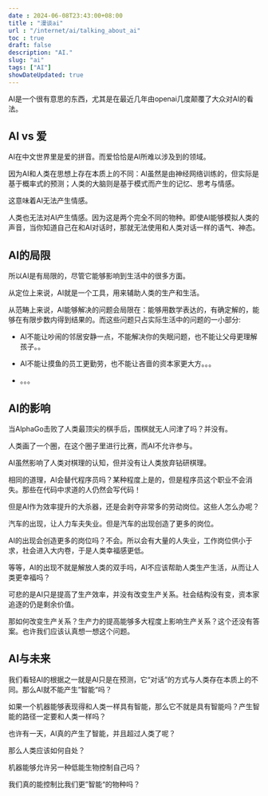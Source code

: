 ```yaml
---
date : 2024-06-08T23:43:00+08:00
title : "漫谈ai"
url : "/internet/ai/talking_about_ai"
toc : true
draft: false
description: "AI."
slug: "ai"
tags: ["AI"]
showDateUpdated: true
---
```




AI是一个很有意思的东西，尤其是在最近几年由openai几度颠覆了大众对AI的看法。

## AI vs 爱

AI在中文世界里是爱的拼音。而爱恰恰是AI所难以涉及到的领域。

因为AI和人类在思想上存在本质上的不同：AI虽然是由神经网络训练的，但实际是基于概率式的预测；人类的大脑则是基于模式而产生的记忆、思考与情感。

这意味着AI无法产生情感。

人类也无法对AI产生情感。因为这是两个完全不同的物种。即使AI能够模拟人类的声音，当你知道自己在和AI对话时，那就无法使用和人类对话一样的语气、神态。

## AI的局限

所以AI是有局限的，尽管它能够影响到生活中的很多方面。

从定位上来说，AI就是一个工具，用来辅助人类的生产和生活。

从范畴上来说，AI能够解决的问题会局限在：能够用数学表达的，有确定解的，能够在有限步数内得到结果的。而这些问题只占实际生活中的问题的一小部分:

- AI不能让吵闹的邻居安静一点，不能解决你的失眠问题，也不能让父母更理解孩子。。

- AI不能让摸鱼的员工更勤劳，也不能让吝啬的资本家更大方。。。

- 。。。

## AI的影响

当AlphaGo击败了人类最顶尖的棋手后，围棋就无人问津了吗？并没有。

人类画了一个圈，在这个圈子里进行比赛，而AI不允许参与。

AI虽然影响了人类对棋理的认知，但并没有让人类放弃钻研棋理。

相同的道理，AI会替代程序员吗？某种程度上是的，但是程序员这个职业不会消失。那些在代码中求道的人仍然会写代码！

但是AI作为效率提升的大杀器，还是会剥夺非常多的劳动岗位。这些人怎么办呢？

汽车的出现，让人力车夫失业。但是汽车的出现创造了更多的岗位。

AI的出现会创造更多的岗位吗？不会。所以会有大量的人失业，工作岗位供小于求，社会进入大内卷，于是人类幸福感更低。

等等，AI的出现不就是解放人类的双手吗，AI不应该帮助人类生产生活，从而让人类更幸福吗？

可悲的是AI只是提高了生产效率，并没有改变生产关系。社会结构没有变，资本家追逐的仍是剩余价值。

那如何改变生产关系？生产力的提高能够多大程度上影响生产关系？这个还没有答案。也许我们应该认真想一想这个问题。

## AI与未来

我们看轻AI的根据之一就是AI只是在预测，它“对话”的方式与人类存在本质上的不同。那么AI就不能产生”智能“吗？

如果一个机器能够表现得和人类一样具有智能，那么它不就是具有智能吗？产生智能的路径一定要和人类一样吗？

也许有一天，AI真的产生了智能，并且超过人类了呢？

那么人类应该如何自处？

机器能够允许另一种低能生物控制自己吗？

我们真的能控制比我们更”智能“的物种吗？